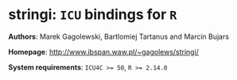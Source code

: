 **stringi**: `ICU` bindings for `R`
=======

**Authors**: Marek Gagolewski, Bartlomiej Tartanus and Marcin Bujars

**Homepage**: http://www.ibspan.waw.pl/~gagolews/stringi/

**System requirements**: `ICU4C >= 50`, `R >= 2.14.0`
